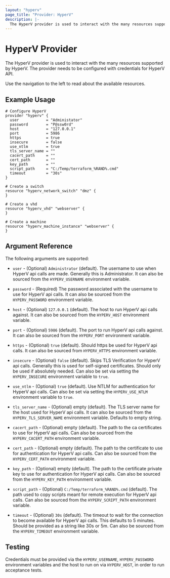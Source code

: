 ```yaml
---
layout: "hyperv"
page_title: "Provider: HyperV"
description: |-
  The HyperV provider is used to interact with the many resources supported by HyperV. The provider needs to be configured with credentials for the HyperV API.
---
```


# HyperV Provider

The HyperV provider is used to interact with the many resources supported by HyperV. The provider needs to be configured with credentials for HyperV API.

Use the navigation to the left to read about the available resources.

## Example Usage

```hcl
# Configure HyperV
provider "hyperv" {
  user            = "Administator"
  password        = "P@ssw0rd"
  host            = "127.0.0.1"
  port            = 5986
  https           = true
  insecure        = false
  use_ntlm        = true
  tls_server_name = ""
  cacert_path     = ""
  cert_path       = ""
  key_path        = ""
  script_path     = "C:/Temp/terraform_%RAND%.cmd"
  timeout         = "30s"
}

# Create a switch
resource "hyperv_network_switch" "dmz" {
}

# Create a vhd
resource "hyperv_vhd" "webserver" {
}

# Create a machine
resource "hyperv_machine_instance" "webserver" {
}
```

## Argument Reference

The following arguments are supported:

* `user` - (Optional) `Administrator` (default). The username to use when HyperV api calls are made. Generally this is Administrator. It can also be sourced from the `HYPERV_USERNAME` environment variable.

* `password` - (Required) The password associated with the username to use for HyperV api calls. It can also be sourced from the `HYPERV_PASSWORD` environment variable.

* `host` - (Optional) `127.0.0.1` (default). The host to run HyperV api calls against. It can also be sourced from the `HYPERV_HOST` environment variable.

* `port` - (Optional) `5986` (default). The port to run HyperV api calls against. It can also be sourced from the `HYPERV_PORT` environment variable.

* `https` - (Optional) `true` (default). Should https be used for HyperV api calls. It can also be sourced from `HYPERV_HTTPS` environment variable.

* `insecure` - (Optional) `false` (default). Skips TLS Verification for HyperV api calls. Generally this is used for self-signed certificates. Should only be used if absolutely needed. Can also be set via setting the `HYPERV_INSECURE` environment variable to `true`.

* `use_ntlm` - (Optional) `true` (default). Use NTLM for authentication for HyperV api calls. Can also be set via setting the `HYPERV_USE_NTLM` environment variable to `true`.

* `tls_server_name` - (Optional) empty (default). The TLS server name for the host used for HyperV api calls. It can also be sourced from the `HYPERV_TLS_SERVER_NAME` environment variable. Defaults to empty string.

* `cacert_path` - (Optional) empty (default). The path to the ca certificates to use for HyperV api calls. Can also be sourced from the `HYPERV_CACERT_PATH` environment variable.

* `cert_path` - (Optional) empty (default). The path to the certificate to use for authentication for HyperV api calls. Can also be sourced from the `HYPERV_CERT_PATH` environment variable.

* `key_path` - (Optional) empty (default). The path to the certificate private key to use for authentication for HyperV api calls. Can also be sourced from the `HYPERV_KEY_PATH` environment variable.

* `script_path` - (Optional) `C:/Temp/terraform_%RAND%.cmd` (default). The path used to copy scripts meant for remote execution for HyperV api calls. Can also be sourced from the `HYPERV_SCRIPT_PATH` environment variable.

* `timeout` - (Optional) `30s` (default). The timeout to wait for the connection to become available for HyperV api calls. This defaults to 5 minutes. Should be provided as a string like 30s or 5m. Can also be sourced from the `HYPERV_TIMEOUT` environment variable.

## Testing

Credentials must be provided via the `HYPERV_USERNAME`, `HYPERV_PASSWORD` environment variables and the host to run on via `HYPERV_HOST`, in order to run acceptance tests.
